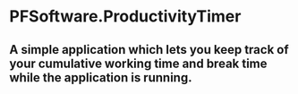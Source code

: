 # PFSoftware.ProductivityTimer

## A simple application which lets you keep track of your cumulative working time and break time while the application is running.

